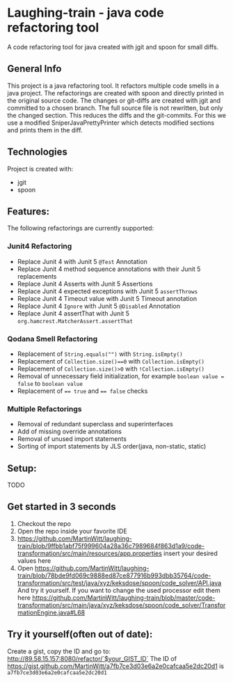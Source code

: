 # Laughing-train - java code refactoring tool

A code refactoring tool for java created with jgit and spoon for small diffs.

## General Info

This project is a java refactoring tool. It refactors multiple code smells in a java project. The refactorings are created with spoon and directly printed in the original source code. The changes or git-diffs are created with jgit and committed to a chosen branch. The full source file is not rewritten, but only the changed section. This reduces the diffs and the git-commits. For this we use a modified SniperJavaPrettyPrinter which detects modified sections and prints them in the diff.

## Technologies

Project is created with:
 - jgit 
 - spoon

## Features:
The following refactorings are currently supported:

  ### Junit4 Refactoring
  * Replace Junit 4 with Junit 5 `@Test` Annotation
  * Replace Junit 4 method sequence annotations with their Junit 5 replacements
  * Replace Junit 4 Asserts with Junit 5 Assertions
  * Replace Junit 4 expected exceptions with Junit 5 `assertThrows`
  * Replace Junit 4 Timeout value with Junit 5 Timeout annotation
  * Replace Junit 4 `Ignore` with Junit 5 `@Disabled` Annotation
  * Replace Junit 4 assertThat with Junit 5 `org.hamcrest.MatcherAssert.assertThat`
  ### Qodana Smell Refactoring
  * Replacement of `String.equals("")` with `String.isEmpty()`
  * Replacement of `Collection.size()==0` with `Collection.isEmpty()`
  * Replacement of `Collection.size()>0` with `!Collection.isEmpty()`
  * Removal of unnecessary field initialization, for example `boolean value = false` to `boolean value`
  * Replacement of `== true` and `== false` checks
  ### Multiple Refactorings
  * Removal of redundant superclass and superinterfaces
  * Add of missing override annotations
  * Removal of unused import statements
  * Sorting of import statements by JLS order(java, non-static, static)
## Setup:
  TODO
## Get started in 3 seconds
1. Checkout the repo
2. Open the repo inside your favorite IDE
3. https://github.com/MartinWitt/laughing-train/blob/9ffbb1abf75f999604a28a36c7989684f863d1a9/code-transformation/src/main/resources/app.properties insert your desired values here
4. Open https://github.com/MartinWitt/laughing-train/blob/78bde9fd069c9888ed87ce877916b993dbb35764/code-transformation/src/test/java/xyz/keksdose/spoon/code_solver/API.java
And try it yourself. If you want to change the used processor edit them here https://github.com/MartinWitt/laughing-train/blob/master/code-transformation/src/main/java/xyz/keksdose/spoon/code_solver/TransformationEngine.java#L68

## Try it yourself(often out of date):

Create a gist, copy the ID and go to:
http://89.58.15.157:8080/refactor/`$your_GIST_ID`
The ID of https://gist.github.com/MartinWitt/a7fb7ce3d03e6a2e0cafcaa5e2dc20d1 is `a7fb7ce3d03e6a2e0cafcaa5e2dc20d1`

